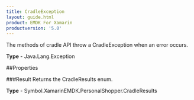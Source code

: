```yaml
---
title: CradleException
layout: guide.html
product: EMDK For Xamarin 
productversion: '5.0' 
---
```

The methods of cradle API throw a CradleException when an error occurs.

**Type** - Java.Lang.Exception

##Properties

###Result
Returns the CradleResults enum.

**Type** - Symbol.XamarinEMDK.PersonalShopper.CradleResults
